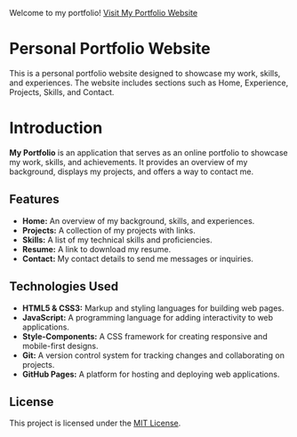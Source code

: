 Welcome to my portfolio! [Visit My Portfolio Website]([https://prarthana1998.github.io/Portfolio_website/])


# Personal Portfolio Website

This is a personal portfolio website designed to showcase my work, skills, and experiences. The website includes sections such as Home, Experience, Projects, Skills, and Contact.

# Introduction

**My Portfolio** is an application that serves as an online portfolio to showcase my work, skills, and achievements. It provides an overview of my background, displays my projects, and offers a way to contact me.

## Features

- **Home:** An overview of my background, skills, and experiences.
- **Projects:** A collection of my projects with links.
- **Skills:** A list of my technical skills and proficiencies.
- **Resume:** A link to download my resume.
- **Contact:** My contact details to send me messages or inquiries.

## Technologies Used

- **HTML5 & CSS3:** Markup and styling languages for building web pages.
- **JavaScript:** A programming language for adding interactivity to web applications.
- **Style-Components:** A CSS framework for creating responsive and mobile-first designs.
- **Git:** A version control system for tracking changes and collaborating on projects.
- **GitHub Pages:** A platform for hosting and deploying web applications.

## License

This project is licensed under the [MIT License](https://opensource.org/licenses/MIT).
